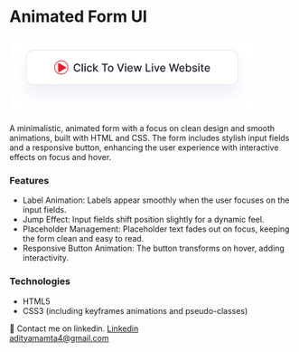 # Animated Form UI

## <a href="https://adityamamta.github.io/form/"><img src="img/readme-btn.png" alt="Click to view live website" height="120"></a> 

A minimalistic, animated form with a focus on clean design and smooth animations, built with HTML and CSS. The form includes stylish input fields and a responsive button, enhancing the user experience with interactive effects on focus and hover.

### Features
- Label Animation: Labels appear smoothly when the user focuses on the input fields.
- Jump Effect: Input fields shift position slightly for a dynamic feel.
- Placeholder Management: Placeholder text fades out on focus, keeping the form clean and easy to read.
- Responsive Button Animation: The button transforms on hover, adding interactivity.
### Technologies
- HTML5
- CSS3 (including keyframes animations and pseudo-classes)

💼 Contact me on linkedin. [Linkedin](https://www.linkedin.com/in/adityamamta/) <br>
adityamamta4@gmail.com

<!-- ![preview img](image/card-hover-effect-mockup.png) -->
